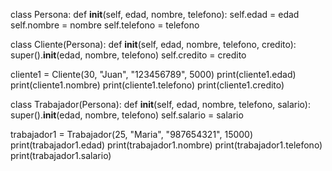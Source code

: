 class Persona:
    def __init__(self, edad, nombre, telefono):
        self.edad = edad
        self.nombre = nombre
        self.telefono = telefono

class Cliente(Persona):
    def __init__(self, edad, nombre, telefono, credito):
        super().__init__(edad, nombre, telefono)
        self.credito = credito

cliente1 = Cliente(30, "Juan", "123456789", 5000)
print(cliente1.edad)
print(cliente1.nombre)
print(cliente1.telefono)
print(cliente1.credito)

class Trabajador(Persona):
    def __init__(self, edad, nombre, telefono, salario):
        super().__init__(edad, nombre, telefono)
        self.salario = salario

trabajador1 = Trabajador(25, "Maria", "987654321", 15000)
print(trabajador1.edad)
print(trabajador1.nombre)
print(trabajador1.telefono)
print(trabajador1.salario)
